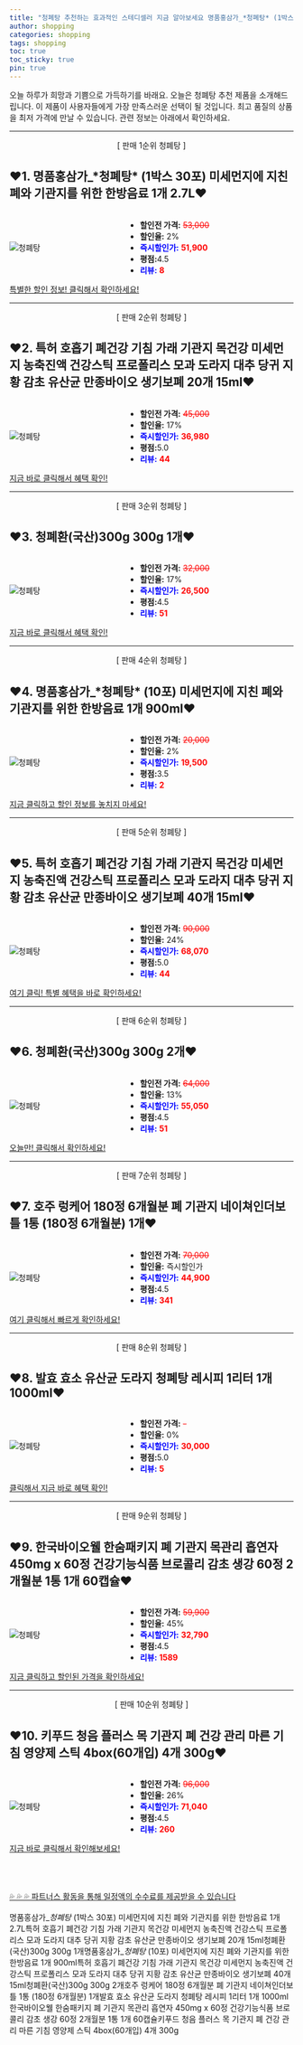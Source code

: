 ```yaml
---
title: "청폐탕 추천하는 효과적인 스테디셀러 지금 알아보세요 명품홍삼가_*청폐탕* (1박스 30포) 미세먼지에 지친"
author: shopping
categories: shopping
tags: shopping
toc: true
toc_sticky: true
pin: true
---
```

오늘 하루가 희망과 기쁨으로 가득하기를 바래요. 오늘은 청폐탕 추천 제품을 소개해드립니다. 이 제품이 사용자들에게 가장 만족스러운 선택이 될 것입니다. 최고 품질의 상품을 최저 가격에 만날 수 있습니다. 관련 정보는 아래에서 확인하세요.

---
<p class="toplist" style="margin: 0 auto; display: block; width: fit-content;">[ 판매 1순위 청폐탕 ]</p>

<h2><strong>❤️1. 명품홍삼가_*청폐탕* (1박스 30포) 미세먼지에 지친 폐와 기관지를 위한 한방음료 1개 2.7L❤️</strong></h2>

<div style="display: flex; align-items: center;">
    <div style="flex: 0.4;">
        <img src="https://thumbnail10.coupangcdn.com/thumbnails/remote/230x230ex/image/vendor_inventory/5f60/a2b78d1f0f1aff4d21cb17eda0c204a3656ce5e6763c91511c1d4dd63c17.jpg" alt="청폐탕" style="max-width: 100%;">
    </div>
    <div style="flex: 0.6; margin-left: 10px;">
        <ul>
            <li><strong>할인전 가격:</strong> <del style="color: red;">53,000</del></li>
            <li><strong>할인율:</strong> 2%</li>
            <li><span style='color:blue'><strong>즉시할인가:</strong></span> <span style='color:red'><strong>51,900</strong></span></li>
            <li><strong>평점:</strong>4.5</li>
            <li><span style='color:blue'><strong>리뷰:</strong></span> <span style='color:red'><strong>8</strong></span></li>
        </ul>
    </div>
</div>
<div class="center">
    <a href="https://selin100587.github.io?lptag=AF9450613&subid=githubio&pageKey=7635389221&traceid=V0-153&itemId=20273888426&vendorItemId=87350377790" class="myButton">
        특별한 할인 정보! 클릭해서 확인하세요!
    </a>
</div>


---
<p class="toplist" style="margin: 0 auto; display: block; width: fit-content;">[ 판매 2순위 청폐탕 ]</p>

<h2><strong>❤️2. 특허 호흡기 폐건강 기침 가래 기관지 목건강 미세먼지 농축진액 건강스틱 프로폴리스 모과 도라지 대추 당귀 지황 감초 유산균 만종바이오 생기보폐 20개 15ml❤️</strong></h2>

<div style="display: flex; align-items: center;">
    <div style="flex: 0.4;">
        <img src="https://thumbnail8.coupangcdn.com/thumbnails/remote/230x230ex/image/vendor_inventory/4bd3/eaec7b554b710305f34d2decce121db0b3827a39b0bce94af601d7d3edfe.png" alt="청폐탕" style="max-width: 100%;">
    </div>
    <div style="flex: 0.6; margin-left: 10px;">
        <ul>
            <li><strong>할인전 가격:</strong> <del style="color: red;">45,000</del></li>
            <li><strong>할인율:</strong> 17%</li>
            <li><span style='color:blue'><strong>즉시할인가:</strong></span> <span style='color:red'><strong>36,980</strong></span></li>
            <li><strong>평점:</strong>5.0</li>
            <li><span style='color:blue'><strong>리뷰:</strong></span> <span style='color:red'><strong>44</strong></span></li>
        </ul>
    </div>
</div>
<div class="center">
    <a href="https://selin100587.github.io?lptag=AF9450613&subid=githubio&pageKey=8028105378&traceid=V0-153&itemId=22440071163&vendorItemId=89484706549" class="myButton">
        지금 바로 클릭해서 혜택 확인!
    </a>
</div>


---
<p class="toplist" style="margin: 0 auto; display: block; width: fit-content;">[ 판매 3순위 청폐탕 ]</p>

<h2><strong>❤️3. 청폐환(국산)300g 300g 1개❤️</strong></h2>

<div style="display: flex; align-items: center;">
    <div style="flex: 0.4;">
        <img src="https://thumbnail7.coupangcdn.com/thumbnails/remote/230x230ex/image/vendor_inventory/2774/d34dbc9fe4e1fba6be6a6fa6bb65aaf05ddeba60e5024a000f6d06a0f492.jpg" alt="청폐탕" style="max-width: 100%;">
    </div>
    <div style="flex: 0.6; margin-left: 10px;">
        <ul>
            <li><strong>할인전 가격:</strong> <del style="color: red;">32,000</del></li>
            <li><strong>할인율:</strong> 17%</li>
            <li><span style='color:blue'><strong>즉시할인가:</strong></span> <span style='color:red'><strong>26,500</strong></span></li>
            <li><strong>평점:</strong>4.5</li>
            <li><span style='color:blue'><strong>리뷰:</strong></span> <span style='color:red'><strong>51</strong></span></li>
        </ul>
    </div>
</div>
<div class="center">
    <a href="https://selin100587.github.io?lptag=AF9450613&subid=githubio&pageKey=6356485666&traceid=V0-153&itemId=13398667218&vendorItemId=80653421686" class="myButton">
        지금 바로 클릭해서 혜택 확인!
    </a>
</div>


---
<p class="toplist" style="margin: 0 auto; display: block; width: fit-content;">[ 판매 4순위 청폐탕 ]</p>

<h2><strong>❤️4. 명품홍삼가_*청폐탕* (10포) 미세먼지에 지친 폐와 기관지를 위한 한방음료 1개 900ml❤️</strong></h2>

<div style="display: flex; align-items: center;">
    <div style="flex: 0.4;">
        <img src="https://thumbnail6.coupangcdn.com/thumbnails/remote/230x230ex/image/vendor_inventory/5a6a/37016a8868110dddaad55e260dab33f66fc0889fddeff3a55ea5f69c8bd6.png" alt="청폐탕" style="max-width: 100%;">
    </div>
    <div style="flex: 0.6; margin-left: 10px;">
        <ul>
            <li><strong>할인전 가격:</strong> <del style="color: red;">20,000</del></li>
            <li><strong>할인율:</strong> 2%</li>
            <li><span style='color:blue'><strong>즉시할인가:</strong></span> <span style='color:red'><strong>19,500</strong></span></li>
            <li><strong>평점:</strong>3.5</li>
            <li><span style='color:blue'><strong>리뷰:</strong></span> <span style='color:red'><strong>2</strong></span></li>
        </ul>
    </div>
</div>
<div class="center">
    <a href="https://selin100587.github.io?lptag=AF9450613&subid=githubio&pageKey=8203700928&traceid=V0-153&itemId=21430691268&vendorItemId=87350377869" class="myButton">
        지금 클릭하고 할인 정보를 놓치지 마세요!
    </a>
</div>


---
<p class="toplist" style="margin: 0 auto; display: block; width: fit-content;">[ 판매 5순위 청폐탕 ]</p>

<h2><strong>❤️5. 특허 호흡기 폐건강 기침 가래 기관지 목건강 미세먼지 농축진액 건강스틱 프로폴리스 모과 도라지 대추 당귀 지황 감초 유산균 만종바이오 생기보폐 40개 15ml❤️</strong></h2>

<div style="display: flex; align-items: center;">
    <div style="flex: 0.4;">
        <img src="https://thumbnail8.coupangcdn.com/thumbnails/remote/230x230ex/image/vendor_inventory/4bd3/eaec7b554b710305f34d2decce121db0b3827a39b0bce94af601d7d3edfe.png" alt="청폐탕" style="max-width: 100%;">
    </div>
    <div style="flex: 0.6; margin-left: 10px;">
        <ul>
            <li><strong>할인전 가격:</strong> <del style="color: red;">90,000</del></li>
            <li><strong>할인율:</strong> 24%</li>
            <li><span style='color:blue'><strong>즉시할인가:</strong></span> <span style='color:red'><strong>68,070</strong></span></li>
            <li><strong>평점:</strong>5.0</li>
            <li><span style='color:blue'><strong>리뷰:</strong></span> <span style='color:red'><strong>44</strong></span></li>
        </ul>
    </div>
</div>
<div class="center">
    <a href="https://selin100587.github.io?lptag=AF9450613&subid=githubio&pageKey=8028105378&traceid=V0-153&itemId=22602930705&vendorItemId=89644563639" class="myButton">
        여기 클릭! 특별 혜택을 바로 확인하세요!
    </a>
</div>


---
<p class="toplist" style="margin: 0 auto; display: block; width: fit-content;">[ 판매 6순위 청폐탕 ]</p>

<h2><strong>❤️6. 청폐환(국산)300g 300g 2개❤️</strong></h2>

<div style="display: flex; align-items: center;">
    <div style="flex: 0.4;">
        <img src="https://thumbnail7.coupangcdn.com/thumbnails/remote/230x230ex/image/vendor_inventory/2774/d34dbc9fe4e1fba6be6a6fa6bb65aaf05ddeba60e5024a000f6d06a0f492.jpg" alt="청폐탕" style="max-width: 100%;">
    </div>
    <div style="flex: 0.6; margin-left: 10px;">
        <ul>
            <li><strong>할인전 가격:</strong> <del style="color: red;">64,000</del></li>
            <li><strong>할인율:</strong> 13%</li>
            <li><span style='color:blue'><strong>즉시할인가:</strong></span> <span style='color:red'><strong>55,050</strong></span></li>
            <li><strong>평점:</strong>4.5</li>
            <li><span style='color:blue'><strong>리뷰:</strong></span> <span style='color:red'><strong>51</strong></span></li>
        </ul>
    </div>
</div>
<div class="center">
    <a href="https://selin100587.github.io?lptag=AF9450613&subid=githubio&pageKey=6356485666&traceid=V0-153&itemId=21408573840&vendorItemId=88465353581" class="myButton">
        오늘만! 클릭해서 확인하세요!
    </a>
</div>


---
<p class="toplist" style="margin: 0 auto; display: block; width: fit-content;">[ 판매 7순위 청폐탕 ]</p>

<h2><strong>❤️7. 호주 렁케어 180정 6개월분 폐 기관지 네이쳐인더보틀 1통 (180정 6개월분) 1개❤️</strong></h2>

<div style="display: flex; align-items: center;">
    <div style="flex: 0.4;">
        <img src="https://thumbnail8.coupangcdn.com/thumbnails/remote/230x230ex/image/vendor_inventory/eeb4/c1f27f3b1e95360fe06b0da524ef07e7ce401d0c50f6cb0ac1e24d2bc2cd.jpg" alt="청폐탕" style="max-width: 100%;">
    </div>
    <div style="flex: 0.6; margin-left: 10px;">
        <ul>
            <li><strong>할인전 가격:</strong> <del style="color: red;">70,000</del></li>
            <li><strong>할인율:</strong> 즉시할인가</li>
            <li><span style='color:blue'><strong>즉시할인가:</strong></span> <span style='color:red'><strong>44,900</strong></span></li>
            <li><strong>평점:</strong>4.5</li>
            <li><span style='color:blue'><strong>리뷰:</strong></span> <span style='color:red'><strong>341</strong></span></li>
        </ul>
    </div>
</div>
<div class="center">
    <a href="https://selin100587.github.io?lptag=AF9450613&subid=githubio&pageKey=6353650432&traceid=V0-153&itemId=13379287758&vendorItemId=80634178673" class="myButton">
        여기 클릭해서 빠르게 확인하세요!
    </a>
</div>


---
<p class="toplist" style="margin: 0 auto; display: block; width: fit-content;">[ 판매 8순위 청폐탕 ]</p>

<h2><strong>❤️8. 발효 효소 유산균 도라지 청폐탕 레시피 1리터 1개 1000ml❤️</strong></h2>

<div style="display: flex; align-items: center;">
    <div style="flex: 0.4;">
        <img src="https://thumbnail7.coupangcdn.com/thumbnails/remote/230x230ex/image/0715_beverages_69k_b6/ce96/0794031ffac0dbf44ab6896ad767ca291428eb57d82d4b4cfcfab21a13f1.jpg" alt="청폐탕" style="max-width: 100%;">
    </div>
    <div style="flex: 0.6; margin-left: 10px;">
        <ul>
            <li><strong>할인전 가격:</strong> <del style="color: red;">-</del></li>
            <li><strong>할인율:</strong> 0%</li>
            <li><span style='color:blue'><strong>즉시할인가:</strong></span> <span style='color:red'><strong>30,000</strong></span></li>
            <li><strong>평점:</strong>5.0</li>
            <li><span style='color:blue'><strong>리뷰:</strong></span> <span style='color:red'><strong>5</strong></span></li>
        </ul>
    </div>
</div>
<div class="center">
    <a href="https://selin100587.github.io?lptag=AF9450613&subid=githubio&pageKey=6740962726&traceid=V0-153&itemId=15736177415&vendorItemId=82950104538" class="myButton">
        클릭해서 지금 바로 혜택 확인!
    </a>
</div>


---
<p class="toplist" style="margin: 0 auto; display: block; width: fit-content;">[ 판매 9순위 청폐탕 ]</p>

<h2><strong>❤️9. 한국바이오웰 한숨패키지 폐 기관지 목관리 흡연자 450mg x 60정 건강기능식품 브로콜리 감초 생강 60정 2개월분 1통 1개 60캡슐❤️</strong></h2>

<div style="display: flex; align-items: center;">
    <div style="flex: 0.4;">
        <img src="https://thumbnail7.coupangcdn.com/thumbnails/remote/230x230ex/image/vendor_inventory/5b10/39dd2f001a21a1b5943b8a010ab6a9cbf4ea31d2dea5af5725728f03847b.jpg" alt="청폐탕" style="max-width: 100%;">
    </div>
    <div style="flex: 0.6; margin-left: 10px;">
        <ul>
            <li><strong>할인전 가격:</strong> <del style="color: red;">59,900</del></li>
            <li><strong>할인율:</strong> 45%</li>
            <li><span style='color:blue'><strong>즉시할인가:</strong></span> <span style='color:red'><strong>32,790</strong></span></li>
            <li><strong>평점:</strong>4.5</li>
            <li><span style='color:blue'><strong>리뷰:</strong></span> <span style='color:red'><strong>1589</strong></span></li>
        </ul>
    </div>
</div>
<div class="center">
    <a href="https://selin100587.github.io?lptag=AF9450613&subid=githubio&pageKey=7379488697&traceid=V0-153&itemId=19054224800&vendorItemId=72135648554" class="myButton">
        지금 클릭하고 할인된 가격을 확인하세요!
    </a>
</div>


---
<p class="toplist" style="margin: 0 auto; display: block; width: fit-content;">[ 판매 10순위 청폐탕 ]</p>

<h2><strong>❤️10. 키푸드 청음 플러스 목 기관지 폐 건강 관리 마른 기침 영양제 스틱 4box(60개입) 4개 300g❤️</strong></h2>

<div style="display: flex; align-items: center;">
    <div style="flex: 0.4;">
        <img src="https://thumbnail6.coupangcdn.com/thumbnails/remote/230x230ex/image/vendor_inventory/a19e/580ce973694b1e7862e85d3b313e07e53660c920c37aec620e3575a7327c.jpg" alt="청폐탕" style="max-width: 100%;">
    </div>
    <div style="flex: 0.6; margin-left: 10px;">
        <ul>
            <li><strong>할인전 가격:</strong> <del style="color: red;">96,000</del></li>
            <li><strong>할인율:</strong> 26%</li>
            <li><span style='color:blue'><strong>즉시할인가:</strong></span> <span style='color:red'><strong>71,040</strong></span></li>
            <li><strong>평점:</strong>4.5</li>
            <li><span style='color:blue'><strong>리뷰:</strong></span> <span style='color:red'><strong>260</strong></span></li>
        </ul>
    </div>
</div>
<div class="center">
    <a href="https://selin100587.github.io?lptag=AF9450613&subid=githubio&pageKey=7643389102&traceid=V0-153&itemId=20283326089&vendorItemId=81294011223" class="myButton">
        지금 바로 클릭해서 확인해보세요!
    </a>
</div>

<br><br><br>[💦 💦 💦 파트너스 활동을 통해 일정액의 수수료를 제공받을 수 있습니다](https://link.coupang.com/a/bcpT2c)<br><br>명품홍삼가_*청폐탕* (1박스 30포) 미세먼지에 지친 폐와 기관지를 위한 한방음료 1개 2.7L특허 호흡기 폐건강 기침 가래 기관지 목건강 미세먼지 농축진액 건강스틱 프로폴리스 모과 도라지 대추 당귀 지황 감초 유산균 만종바이오 생기보폐 20개 15ml청폐환(국산)300g 300g 1개명품홍삼가_*청폐탕* (10포) 미세먼지에 지친 폐와 기관지를 위한 한방음료 1개 900ml특허 호흡기 폐건강 기침 가래 기관지 목건강 미세먼지 농축진액 건강스틱 프로폴리스 모과 도라지 대추 당귀 지황 감초 유산균 만종바이오 생기보폐 40개 15ml청폐환(국산)300g 300g 2개호주 렁케어 180정 6개월분 폐 기관지 네이쳐인더보틀 1통 (180정 6개월분) 1개발효 효소 유산균 도라지 청폐탕 레시피 1리터 1개 1000ml한국바이오웰 한숨패키지 폐 기관지 목관리 흡연자 450mg x 60정 건강기능식품 브로콜리 감초 생강 60정 2개월분 1통 1개 60캡슐키푸드 청음 플러스 목 기관지 폐 건강 관리 마른 기침 영양제 스틱 4box(60개입) 4개 300g